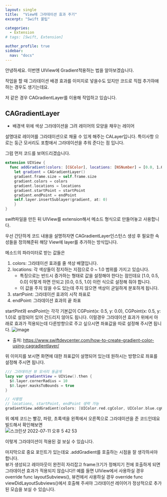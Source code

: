 ```yaml
---
layout: single
title:  "View에 그라데이션 효과 주기"
excerpt: "Swift 꿀팁"

categories:
  - Extension
# tags: [Swift, Extension]

author_profile: true
sidebar:
  nav: "docs"
---
```


안녕하세요. 이번엔 UIView에 Gradient적용하는 법을 알아보겠습니다.

작업을 할 때 그라데이션 배경 효과를 이미지로 넣을수도 있지만 코드로 직접 추가햐애하는 경우도 생기는데요.

저 같은 경우 CAGradientLayer를 이용해 작업하고 있습니다.

## CAGradientLayer
- 배경색 위에 색상 그라데이션을 그려 레이어의 모양을 채우는 레이어

설명대로 레이어를 그라데이션으로 채울 수 있게 해주는 CALayer입니다. 특이사항 으로는 둥근 모서리도 포함애서 그라데이션을 추워 준다는 점 입니다.

그럼 먼저 코드를 보여드리겠습니다.

```swift
extension UIView {
  func addGradient(colors: [CGColor], locations: [NSNumber] = [0.0, 1.0], startPoint: CGPoint = CGPoint(x: 0.5, y: 0.0), endPoint: CGPoint = CGPoint(x: 0.5, y: 1.0)) {
    let gradient = CAGradientLayer()
    gradient.frame.size = self.frame.size
    gradient.colors = colors
    gradient.locations = locations
    gradient.startPoint = startPoint
    gradient.endPoint = endPoint
    self.layer.insertSublayer(gradient, at: 0)
    }
}
```
swift파일을 만든 뒤 UIView를 extension해서 메소드 형식으로 만들어놓고 사용합니다.

우선 간단하게 코드 내용을 설명하자면 CAGradientLayer인스턴스 생성 후 필요한 속성들을 정의해준뒤 해당 View에 layer를 추가하는 방식입니다.

메소드의 파라미터로 받는 값들은
1. colors: 그라데이션 효과를 줄 색상 배열입니다.
2. locations: 각 색상들이 정지하는 지점으로 0 ~ 1.0 범위를 가지고 있습니다.
    - 특징으로는 반드시 증가하는 형태로 값을 설정해야 한다는 점인데요 [1.0, 0.5, 0.0] 이렇게 하면 안되고 [0.0, 0.5, 1.0] 이런 식으로 설정해 줘야 합니다.
    - 이 값을 주지 않을 수도 있는데 주지 않으면 색상이 균일하게 분포하게 됩니다.
3. startPoint: 그라데이션 효과의 시작 좌표로
4. endPoint: 그라데이션 효과의 끝 좌표

startPint와 endPoint는 각각 기본값이 CGPoint(x: 0.5, y: 0.0), CGPoint(x: 0.5, y: 1.0)로 설정되어 있어 건드리지 않아도 됩니다. 이럴경우 그라데이션 효과가 위에서 아래로 효과가 적용되는데 다른방향으로 주고 싶으시면 좌표값을 따로 설정해 주시면 됩니다.
![image](https://user-images.githubusercontent.com/60169777/178217216-454dc58c-de85-4d74-8ec6-66d85cfe51d2.png)
- 출처: https://www.swiftdevcenter.com/how-to-create-gradient-color-using-cagradientlayer/

위 이미지를 보시면 화면에 대한 좌표값이 설명되어 있는데 원하시는 방향으로 좌표를 설정해 주시면 됩니다.

```swift
/// 그라데이션 뷰 모서리 둥글게
lazy var gradientView = UIView().then {
  $0.layer.cornerRadius = 10
  $0.layer.masksToBounds = true
}

// 사용법
// locations, startPoint, endPoint 생략 가능
gradientView.addGradient(colors: [UIColor.red.cgColor, UIColor.blue.cgColor, UIColor.green.cgColor], locations: [0.0, 0.5, 1.0], startPoint: CGPoint(x: 0.0, y: 0.5), endPoint: CGPoint(x: 1.0, y: 0.5))
```

위 예제 코드는 빨강, 파랑, 초록색을 왼쪽에서 오른쪽으로 그라데이션을 준 코드인데요 빌드해서 확인해보면  
![스크린샷 2022-07-11 오후 5 42 53](https://user-images.githubusercontent.com/60169777/178224455-f6fcb733-0cb4-48e6-8c39-3977a944ef42.png)

이렇게 그라데이션이 적용된 걸 보실 수 있습니다.

마지막으로 중요 포인트가 있는데요 .addGradient를 호출하는 시점을 잘 생각하셔야 합니다.  
뷰가 생성되고 레이아웃이 완전히 자리잡고 frame크기가 정해지기 전에 호출하게 되면 그라데이션 효과가 적용되지 않습니다!!
예를 들면 UIView에서 사용하실 경우 override func layoutSubviews(),
뷰컨에서 사용하실 경우 override func viewDidLayoutSubviews()에서 호출해 주셔야 그라데이션 레이어가 정상적으로 추가된 모습을 보실 수 있습니다.